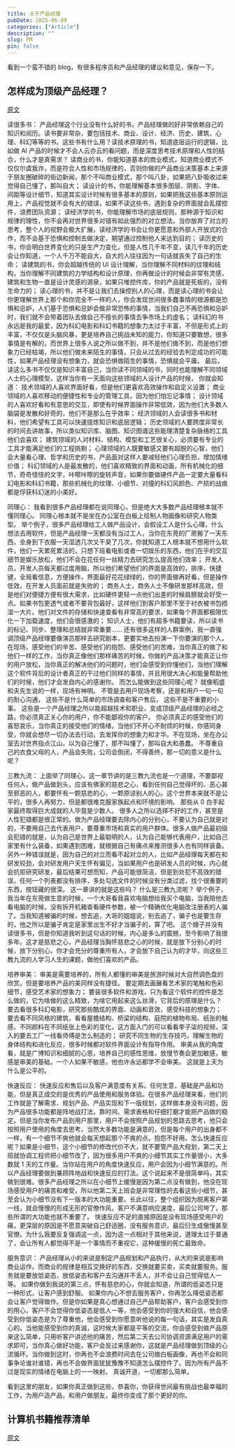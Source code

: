 ```yaml
---
title: 关于产品经理
pubDate: 2025-06-09
categories: ["Article"]
description: ""
slug: PM
pin: false
---
```


看到一个蛮不错的 blog，有很多程序员和产品经理的建议和意见，保存一下。

## 怎样成为顶级产品经理？

[原文](https://manateelazycat.github.io/2025/06/05/top-product-manager/)

读很多书： 产品经理这个行业没有什么好的书，产品经理做的好非常依赖自己的知识和阅历。读书要非常杂，要包括技术、商业、设计、经济、历史、建筑、心理、科幻等等的书。这些书有什么用？读技术原理的书，知道底层运行的逻辑，比如做 AI 产品的时候才不会人云亦云的看问题，而是深度思考技术原理和人性的结合，什么才是真需求？ 读商业的书，你能知道基本的商业模式，知道商业模式不仅仅尔虞我诈，而是符合人性和市场规律的，否则你做的产品商业决策基本上来源于朋友圈破碎的街边新闻，那个不叫商业模式，那个叫八卦，如果把八卦吸收过来觉得自己懂了，那叫自大； 读设计的书，你能理解基本很多图层、阴影、字体、间距等设计细节，知道其实设计时候有很多基本的原则，如果把我这些基本原则运用上，产品视觉就不会有大的错误，如果不读这些书，遇到复杂的界面就会乱摆控件，浪费团队资源； 读经济学的书，你能理解市场的底层规则，那种源于知识和规律的理性，你不会再对世界很多对错有如此强烈的对立想法，当你放弃了对立的思考，整个人的视野会极大扩展，读经济学的书会让你更愿意和外部人开放式的合作，而不会基于恐惧和控制去做决定，期望通过控制他人来达到目的； 读历史的书，你会明白世界变化的只是生产力变化，但是人性几千年不变，读几千年的历史会让你知道，一个人千万不能自大，自大的人往往因为一句话就丧失了自己的生命； 读建筑的书，你会超越传统的 UI 设计理解，当你理解不同材料的纹理和结构，当你理解不同建筑的力学结构和设计原理，你再做设计的时候会非常有灵感，建筑和生物一直是设计灵感的源泉，如果只堆控件库，你的产品就是死板的，没有生命力的； 读心理的书，并不是让我们去操控别人的心理，而是读心理的书会让你更理解世界上那个和你完全不一样的人，你会发现世间很多蠢事情的根源都是恐惧和忌妒，人们基于恐惧和忌妒会做非常恐怖的事情，当我们自己不再恐惧和忌妒时，我们就不会带着团队去做自己不擅长的事情去争市场上的虚名； 读科幻的书永远是我的最爱，因为科幻电影和科幻书籍的想象力太过于丰富，不但是形式上的丰富，不仅仅是头脑风暴，更是培养自己挑战未知的能力，你知道只要敢想，很多事情是有解的，而世界上很多人说之所以做不到，并不是他们做不到，而是他们想象力已经枯竭，所以他们做未来陌生的事情，只会从过去的经验去判定成功的可能性，如果产品经理没有想象力，就会恐惧做陌生的事情，恐惧就会平庸。 最后，读这么多书不仅仅是知识丰富自己，当你读不同领域的书，同时也能理解不同领域人士的心理模型，这样当你有一天面向这些领域的人设计产品的时候， 你就会知道： 技术领域的人喜欢界面好看，但是他们更喜欢高效操作和自定义设置； 商业领域的人喜欢移动的便捷性和专业的管理工具，因为他们怕忘记事情； 设计领域的人喜欢好看和有意思的交互，即使有时候界面操作非常低效，因为他们大多数人脑袋是发散和好奇的，他们不是那么在乎效率； 经济领域的人会读很多书和材料，他们希望有工具可以快速提炼知识和底层逻辑； 历史领域的人要跨度非常长的时间去讲故事，所以类似知识库、脑图、知识图谱这些能理清楚复杂脉络的工具他们会喜欢； 建筑领域的人对材料、结构、模型和工艺很关心，必须要有专业的工具才能满足他们的工程挑剔； 心理领域的人既要敏感又要有超脱的心智，他们会大量看心理、哲学和历史的书，产品面对这样人要减轻他们心理负担，增加情绪价值； 科幻领域的人是最发散的，他们喜欢精致的界面和动画，所有机械化的细节，奇奇怪怪的文字，咔嚓咔嚓的旋转声音，如果你要做硬件产品一定要大量看科幻电影和科幻书籍，那些机械化的纹理、小细节、对撞的科幻风颜色、产损的战痕都是俘获科幻迷的小美好。

同理心： 我看到很多产品经理都在说同理心，但是绝大大多数产品经理根本就不懂同理心。 同理心根本就不是坐在办公室在白板上绘制人物画像和研究人物类型。 举个例子，很多产品经理给工人做产品设计，会假设工人是什么心理，什么想法去用软件，但是产品经理一天都没有当过工人，当你在东莞的厂房搬了一天东西，全身到下衣服一天湿透几次又干臭了几次，你就知道工人根本就不想用什么软件，他们一天累死累活的，只想下班看电影或者一切娱乐的东西，他们在乎的交互细节是娱乐放松，他们不会在花任何一丝精力去研究怎么提高他们效率； 开发人员，开发人员每天都过度用脑，所以他们希望他们的界面是高效的，排序，快捷键，全局看信息，方便操作，界面最好花花绿绿的，你的界面做再好看，但是操作低效，在开发人员面前就是失败的； 商务人士，商务人士不像研发那样高效，但是他们对便捷方便有很大需求，比如硬件更轻一点他们出差的时候肩膀就会好受一点。如果书包更透气或者不要背包最好，这样他们到客户那里不至于衬衣被书包捂湿一大片。他们对文件的存储和快速查看有非常高的要求，如果每个界面都极限优化一下加载速度，他们会很感激的； 知识人士，他们有超多书籍要读，所以读书的标记、同步、整理和总结就非常重要…… 还有很多这样的人群案例，我一直强调顶级产品经理要像演员那样去研究剧本，更要实地去扮演一下你要演的那个人，在现场，感受他们的辛苦、感受他们的抱怨、感受他们的苦难，当你真正的做了和他们一样的工作，当你真正像他们那样痛苦的时候，你做的产品决策才能真正让你的用户放松，当你真正的解决他们的问题时，他们会感受到你懂他们，当他们理解这个软件背后的设计者真正的干过他们同样的事情，并且用很大决心和能量帮助他们的时候，他们才会发自内心的感谢你。 而怎么能做到这些同理心呢？ 就像稻盛和夫先生说的一样，现场有神明。 不管是去用户现场考察，还是和用户一句一句的耐心沟通， 这些不是什么简单的市场调查和客户售后， 这些不是不重要的小事。 这些是一个产品经理之所以能超越技术和职业，变成顶级产品经理的必经之路，你必须真正关心你的用户，你不能鄙视你的客户。 你必须真正的感受他们的喜怒哀乐，当你真正的接受他们的情绪，当他们不开心不耐烦的时候，你感同身受，你就会想尽一切办法去行动，去发挥你的想象力和才华。不在现场，坐在办公室去对世界指点江山，以为自己懂了，那不叫懂了，那叫自大和愚蠢。 不尊重自己的衣食父母的人，产品会失败，公司会倒闭，不得善终，那一切的意义是什么呢？

三教九流： 上面举了同理心，这一章节讲的是三教九流也是一个道理，不要鄙视任何人，做产品做到头，应该有佛家的慈悲之心，看到任何自己觉得坏的、恶心甚至邪恶的人，都要怀有一颗慈悲的心，一颗原谅别人的心。这个世界本来就不是公平的，很多人再努力，但是都很难克服家族起点和环境的影响。 那些从 0 白手起家最终取得巨大成就的人毕竟是少数人。 很多人之所以选择不好的工作，甚至是人性犯错都是很正常的。做为产品经理要去除内心的分别心，不要认为自己就是对的，不要用自己去代表用户，要尊重市场和真实的用户群体。很多人做产品最初级会犯错的就是，认为自己是世界上最聪明的人，认为自己能够代表用户，比如自己家里有什么装备，如果遇到困难，就根据自己有痛点来推测很多人也有同样装备。另外一种错误就是，因为自己的对立而看不起对立的人，比如产品经理每天都在和研发较劲，会对研发用户天生怀有偏见，当如果用户也是研发人员的时候，内心就会抗拒研究研发，最后结果可想而知，产品可能很简洁，但是到处犯不高效的错误，任何一个列表都没有排序，多处勾选文件的时候没有分类过滤，找个很重要的东西，按钮藏的很深。 这一章讲的就是这些吗？ 什么是三教九流呢？ 举个例子，我当年在东莞做生意的时候，一个大哥看我喜欢电脑想给我买个电脑，当我陪他去看电脑的时候，没有拆开机箱查看硬件参数，被一个精确优化电脑改注册表的人骗了。当我知道被骗的时候，想去追，大哥的姐姐说，别去追了，骗子也是要生存的，他之所以是骗子肯定是家里出生不好才当骗子的，算了吧。 这个嫂子并没有读很多书，但是你知道我听到这句话的时候，内心是多么的震撼，至今影响了我很多年。这才是慈悲之心，产品经理当胸怀慈悲之心的时候，就是放下分别心的时候，放下分别心，你才会充分的尊重所有人，才会放下自己认为的才华，向这些三教九流的人学习人生的课题，做他们喜欢的产品。

培养审美： 审美是需要培养的，所有人都懂的审美是旅游时候对大自然调色盘的欣赏。但是要培养产品的美同样没有捷径。 要定期去画展看艺术家的笔触和色彩细节，感受艺术家的想象力； 要装很多软件和游戏，只为看这个软件的控件是怎么做的，它为啥做的这么精致，为啥它用起来这么丝滑，它背后的原理是什么？ 要去看很多科幻电影，研究那些酷炫的界面、动画和音效，感受科技的想象力； 要去看不同风格的建筑，看看屋檐结构、桥梁的结构、庭院的植物布局、纸张的触感、不同颜料在不同纸张上色彩的变化，这方面入门的可以看看李子柒的视频，深入的要去工厂一线看师傅是怎么制造的； 研究不同生物的生存技巧，理解生物的身体结构和进化反应，很多时候都对软件界面设计有指导作用。 审美从我的角度看，就是广博知识和细腻的心思，培养自己的感性思维，放慢节奏会更加敏感，敏感是审美的基础，一个人如果不敏感，他也许永远都学不会审美。 这就是上天为什么是公平的。

快速反应： 快速反应和售后以及客户满意度有关系。任何生意，基础是产品和功能，但是真正成交的是优秀的产品使用和服务体验。在很多产品经理来看，他们的工作就是了解需求、规划产品、产品实现和下一版规划，这样做本身没有问题，因为产品很多功能都是阵地战打法，靠时间、需求表格和仔细打磨才能把产品做的稳定。但是当你发布产品到用户那里，用户不会按照产品规划的思路去思考，他只会按照用户使用的角度去思考。当然大多数功能是满意的，但是每个用户的出身都不一样，有一个细节不爽他就会每天想起那个不爽的点，抱怨不好用。怎么快速反应呢？如果是小细节，这个小细节的修改代价不大，就不要管产品大规划，第二天上班就协调工程师把小细节改了，因为很多用户不爽的小细节其实工作量很小，大多数就 1 天的工作量。当你站在用户的角度快速反应，用户会因为小细节满意的。所以产品经理要做到兼顾阵地战和快速反应的打法。这个说起来不是很简单吗，其实做到很难。很多产品经理之所以在小细节上缓慢是因为第二点没有做到，他没在现场感受用户的痛苦和难受，所以他第二天上班会是非常理性的去看这些小细节，甚至会认为小细节没有下一版本的大功能重要。长此以往，整个组织因为脱离客户第一线，就会慢慢的形成无形的官僚作风，客户不满意响应速度，最后公司垮了，那些所谓的大功能也就不重要了。 快速反应不足的直接原因是没有现场感受用户的痛，更深层的原因是不愿意突破自己舒适圈，没有服务意识，最后衍生成傲慢甚至官僚。为什么我要反复强调这一点，因为这一点相对于其他来说，道理太过于普通了，会让所有人都觉得不是一个事情而不重视它，这种缓慢的死亡最致命。

服务意识： 产品经理从小的来说是制定产品规划和产品执行，从大的来说是影响商业运作。而商业的规律是相互交换好的东西，交换就要买卖，买卖就要服务。服务就是要放低姿态，放低姿态和客户去沟通并不丢人，并不会让自己觉得低人一等。 如果你做到我说的第三点，怀有慈悲的心，你就会知道，所谓的低姿态只是一种形式，让客户感到舒服。 如果你内心不想去服务客户，你再怎么降低姿态都会让客户觉得做作。但是你如果是真心想通过自己产品帮助客户，客户会感受到你的用心，客户不会觉得你低姿态是低人一等，他会感受到你的强大和自信，他会感受到你低姿态是为了尊重他，他会感受到你愿意听他说的每一句话，其实是发自真心的。当他能感受到你的真诚，这时候大家都是平等的交流，你会感受到做产品原来这么简单，只用听客户讲述他的痛苦，然后第二天去公司协调资源满足用户的需求即可，当你真心做好功能，客户会反过来感谢你，这就是产品经理做到顶级的心流循环。当你做到这时，你再也不会浪费时间去在公司做白板画像，再也不会和同事争论谁对谁错，再也不会做界面犹犹豫豫不知道怎么摆控件了。因为所有产品不过是现实的情绪在电脑上的一一映射。 真诚开道，一切都那么简单。

看到这里的朋友，如果你真正做到这些，恭喜你，你获得世间最有挑战也最幸福的工作，为用户造产品，和用户做朋友，最终你变成了那个更好的你。

## 计算机书籍推荐清单

[原文](https://manateelazycat.github.io/2018/07/24/my-recommand-books/)
